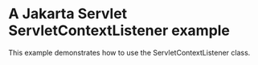 # A Jakarta Servlet ServletContextListener example

This example demonstrates how to use the ServletContextListener class.
